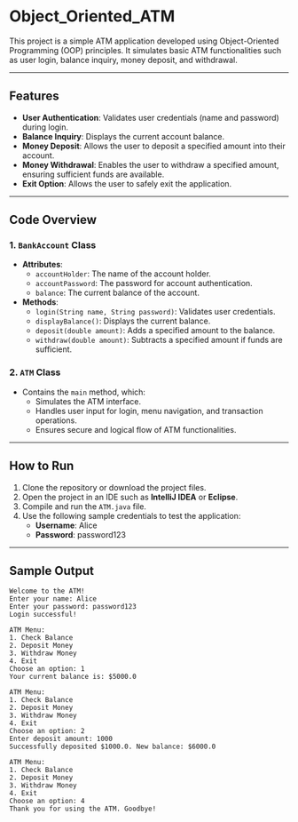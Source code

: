 # Object_Oriented_ATM

This project is a simple ATM application developed using Object-Oriented Programming (OOP) principles. It simulates basic ATM functionalities such as user login, balance inquiry, money deposit, and withdrawal.

---

## Features
- **User Authentication**: Validates user credentials (name and password) during login.
- **Balance Inquiry**: Displays the current account balance.
- **Money Deposit**: Allows the user to deposit a specified amount into their account.
- **Money Withdrawal**: Enables the user to withdraw a specified amount, ensuring sufficient funds are available.
- **Exit Option**: Allows the user to safely exit the application.

---

## Code Overview

### 1. `BankAccount` Class
- **Attributes**:
    - `accountHolder`: The name of the account holder.
    - `accountPassword`: The password for account authentication.
    - `balance`: The current balance of the account.
- **Methods**:
    - `login(String name, String password)`: Validates user credentials.
    - `displayBalance()`: Displays the current balance.
    - `deposit(double amount)`: Adds a specified amount to the balance.
    - `withdraw(double amount)`: Subtracts a specified amount if funds are sufficient.

### 2. `ATM` Class
- Contains the `main` method, which:
    - Simulates the ATM interface.
    - Handles user input for login, menu navigation, and transaction operations.
    - Ensures secure and logical flow of ATM functionalities.

---

## How to Run

1. Clone the repository or download the project files.
2. Open the project in an IDE such as **IntelliJ IDEA** or **Eclipse**.
3. Compile and run the `ATM.java` file.
4. Use the following sample credentials to test the application:
    - **Username**: Alice
    - **Password**: password123

---

## Sample Output

```plaintext
Welcome to the ATM!
Enter your name: Alice
Enter your password: password123
Login successful!

ATM Menu:
1. Check Balance
2. Deposit Money
3. Withdraw Money
4. Exit
Choose an option: 1
Your current balance is: $5000.0

ATM Menu:
1. Check Balance
2. Deposit Money
3. Withdraw Money
4. Exit
Choose an option: 2
Enter deposit amount: 1000
Successfully deposited $1000.0. New balance: $6000.0

ATM Menu:
1. Check Balance
2. Deposit Money
3. Withdraw Money
4. Exit
Choose an option: 4
Thank you for using the ATM. Goodbye!
